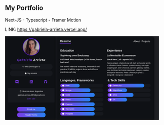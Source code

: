 
## My Portfolio
Next-JS - Typescript - Framer Motion

LINK: https://gabriela-arrieta.vercel.app/

<img src="public/images/portfolioGabi.png" alt="portfolio">

